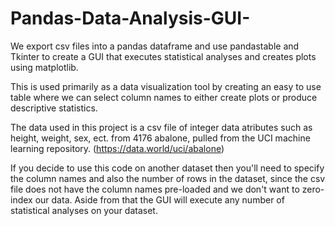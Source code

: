 # Pandas-Data-Analysis-GUI-
We export csv files into a pandas dataframe and use pandastable and Tkinter to create a GUI that executes statistical analyses and creates plots using matplotlib.

This is used primarily as a data visualization tool by creating an easy to use table where we can select column names to either create plots or produce descriptive statistics. 

The data used in this project is a csv file of integer data atributes such as height, weight, sex, ect. from 4176 abalone, pulled from the UCI machine learning repository.  (https://data.world/uci/abalone)

If you decide to use this code on another dataset then you'll need to specify the column names and also the number of rows in the dataset, since the csv file does not have the column names pre-loaded and we don't want to zero-index our data.  Aside from that the GUI will execute any number of statistical analyses on your dataset.  

